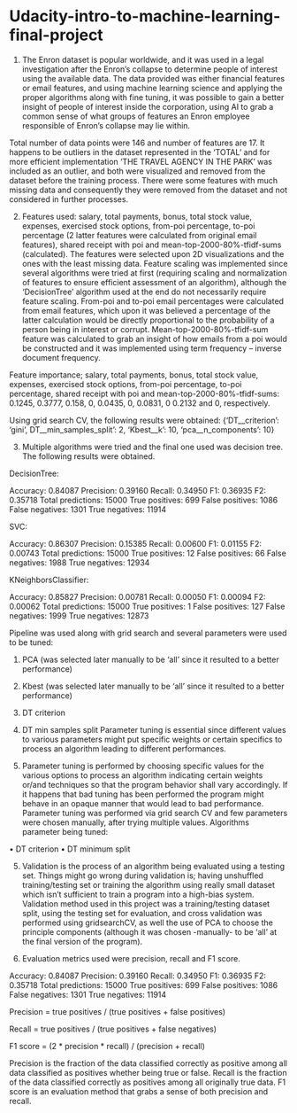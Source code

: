 # Udacity-intro-to-machine-learning-final-project

1.	The Enron dataset is popular worldwide, and it was used in a legal investigation after the Enron’s collapse to determine people of interest using the available data. The data provided was either financial features or email features, and using machine learning science and applying the proper algorithms along with fine tuning, it was possible to gain a better insight of people of interest inside the corporation, using AI to grab a common sense of what groups of features an Enron employee responsible of Enron’s collapse may lie within.

Total number of data points were 146 and number of features are 17. It happens to be outliers in the dataset represented in the ‘TOTAL’ and for more efficient implementation ‘THE TRAVEL AGENCY IN THE PARK’ was included as an outlier, and both were visualized and removed from the dataset before the training process. There were some features with much missing data and consequently they were removed from the dataset and not considered in further processes.

2.	Features used: salary, total payments, bonus, total stock value, expenses, exercised stock options, from-poi percentage, to-poi percentage (2 latter features were calculated from original email features), shared receipt with poi and mean-top-2000-80%-tfidf-sums (calculated). The features were selected upon 2D visualizations and the ones with the least missing data. Feature scaling was implemented since several algorithms were tried at first (requiring scaling and normalization of features to ensure efficient assessment of an algorithm), although the ‘DecisionTree’ algorithm used at the end do not necessarily require feature scaling. From-poi and to-poi email percentages were calculated from email features, which upon it was believed a percentage of the latter calculation would be directly proportional to the probability of a person being in interest or corrupt. Mean-top-2000-80%-tfidf-sum feature was calculated to grab an insight of how emails from a poi would be constructed and it was implemented using term frequency – inverse document frequency.

Feature importance;
salary, total payments, bonus, total stock value, expenses, exercised stock options, from-poi percentage, to-poi percentage, shared receipt with poi and mean-top-2000-80%-tfidf-sums: 0.1245, 0.3777, 0.158, 0, 0.0435, 0, 0.0831, 0 0.2132 and 0, respectively.

Using grid search CV, the following results were obtained: 
{‘DT__criterion’: ‘gini’, DT__min_samples_split’: 2, ‘Kbest__k’: 10, ‘pca__n_components’: 10}




3.	Multiple algorithms were tried and the final one used was decision tree. The following results were obtained.

DecisionTree:

Accuracy: 0.84087	Precision: 0.39160	Recall: 0.34950	F1: 0.36935	F2: 0.35718
Total predictions: 15000	True positives:  699	False positives: 1086	False negatives: 1301	True negatives: 11914

SVC:

Accuracy: 0.86307	Precision: 0.15385	Recall: 0.00600	F1: 0.01155	F2: 0.00743
Total predictions: 15000	True positives:   12	False positives:   66	False negatives: 1988	True negatives: 12934

KNeighborsClassifier:

Accuracy: 0.85827	Precision: 0.00781	Recall: 0.00050	F1: 0.00094	F2: 0.00062
Total predictions: 15000	True positives:    1	False positives:  127	False negatives: 1999	True negatives: 12873

Pipeline was used along with grid search and several parameters were used to be tuned:

1.	PCA (was selected later manually to be ‘all’ since it resulted to a better performance)
2.	Kbest (was selected later manually to be ‘all’ since it resulted to a better performance)
3.	DT criterion
4.	DT min samples split
Parameter tuning is essential since different values to various parameters might put specific weights or certain specifics to process an algorithm leading to different performances.





4.	Parameter tuning is performed by choosing specific values for the various options to process an algorithm indicating certain weights or/and techniques so that the program behavior shall vary accordingly. If it happens that bad tuning has been performed the program might behave in an opaque manner that would lead to bad performance. Parameter tuning was performed via grid search CV and few parameters were chosen manually, after trying multiple values. Algorithms parameter being tuned:

•	DT criterion
•	DT minimum split

5.	Validation is the process of an algorithm being evaluated using a testing set. Things might go wrong during validation is; having unshuffled training/testing set or training the algorithm using really small dataset which isn’t sufficient to train a program into a high-bias system. Validation method used in this project was a training/testing dataset split, using the testing set for evaluation, and cross validation was performed using gridsearchCV, as well the use of PCA to choose the principle components (although it was chosen -manually- to be ‘all’ at the final version of the program).

6.	Evaluation metrics used were precision, recall and F1 score.

Accuracy: 0.84087	Precision: 0.39160	Recall: 0.34950	F1: 0.36935	F2: 0.35718
Total predictions: 15000	True positives:  699	False positives: 1086	False negatives: 1301	True negatives: 11914

Precision = true positives / (true positives + false positives)

Recall = true positives / (true positives + false negatives)

F1 score = (2 * precision * recall) / (precision + recall)

Precision is the fraction of the data classified correctly as positive among all data classified as positives whether being true or false. Recall is the fraction of the data classified correctly as positives among all originally true data. F1 score is an evaluation method that grabs a sense of both precision and recall.

